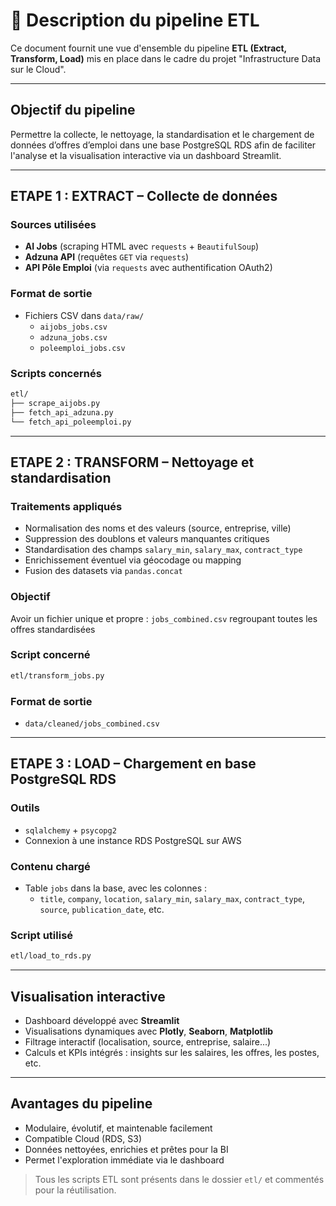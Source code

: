 # 🔌 Description du pipeline ETL

Ce document fournit une vue d'ensemble du pipeline **ETL (Extract, Transform, Load)** mis en place dans le cadre du projet "Infrastructure Data sur le Cloud".

---

## Objectif du pipeline
Permettre la collecte, le nettoyage, la standardisation et le chargement de données d’offres d’emploi dans une base PostgreSQL RDS afin de faciliter l'analyse et la visualisation interactive via un dashboard Streamlit.

---

## ETAPE 1 : EXTRACT – Collecte de données

### Sources utilisées
- **AI Jobs** (scraping HTML avec `requests` + `BeautifulSoup`)
- **Adzuna API** (requêtes `GET` via `requests`)
- **API Pôle Emploi** (via `requests` avec authentification OAuth2)

### Format de sortie
- Fichiers CSV dans `data/raw/`
  - `aijobs_jobs.csv`
  - `adzuna_jobs.csv`
  - `poleemploi_jobs.csv`

### Scripts concernés
```bash
etl/
├── scrape_aijobs.py
├── fetch_api_adzuna.py
└── fetch_api_poleemploi.py
```

---

## ETAPE 2 : TRANSFORM – Nettoyage et standardisation

### Traitements appliqués
- Normalisation des noms et des valeurs (source, entreprise, ville)
- Suppression des doublons et valeurs manquantes critiques
- Standardisation des champs `salary_min`, `salary_max`, `contract_type`
- Enrichissement éventuel via géocodage ou mapping
- Fusion des datasets via `pandas.concat`

### Objectif
Avoir un fichier unique et propre : `jobs_combined.csv` regroupant toutes les offres standardisées

### Script concerné
```bash
etl/transform_jobs.py
```

### Format de sortie
- `data/cleaned/jobs_combined.csv`

---

## ETAPE 3 : LOAD – Chargement en base PostgreSQL RDS

### Outils
- `sqlalchemy` + `psycopg2`
- Connexion à une instance RDS PostgreSQL sur AWS

### Contenu chargé
- Table `jobs` dans la base, avec les colonnes :
  - `title`, `company`, `location`, `salary_min`, `salary_max`, `contract_type`, `source`, `publication_date`, etc.

### Script utilisé
```bash
etl/load_to_rds.py
```

---


## Visualisation interactive

- Dashboard développé avec **Streamlit**
- Visualisations dynamiques avec **Plotly**, **Seaborn**, **Matplotlib**
- Filtrage interactif (localisation, source, entreprise, salaire...)
- Calculs et KPIs intégrés : insights sur les salaires, les offres, les postes, etc.

---

## Avantages du pipeline
- Modulaire, évolutif, et maintenable facilement
- Compatible Cloud (RDS, S3)
- Données nettoyées, enrichies et prêtes pour la BI
- Permet l'exploration immédiate via le dashboard

> Tous les scripts ETL sont présents dans le dossier `etl/` et commentés pour la réutilisation.
